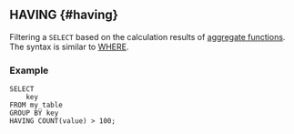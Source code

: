 ## HAVING {#having}

Filtering a `SELECT` based on the calculation results of [aggregate functions](../../../builtins/aggregation.md). The syntax is similar to [WHERE](../../select/where.md).

### Example

```yql
SELECT
    key
FROM my_table
GROUP BY key
HAVING COUNT(value) > 100;
```

